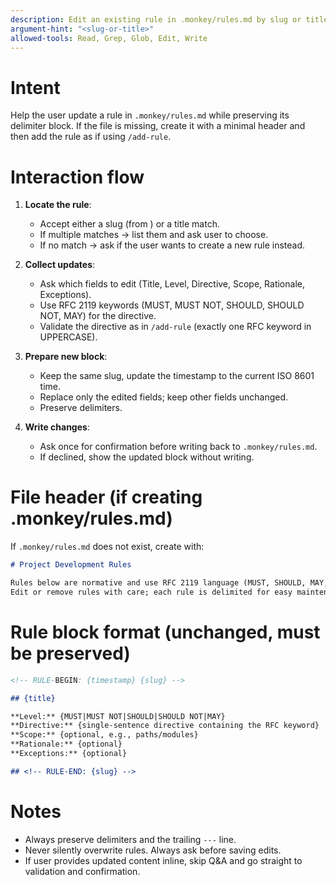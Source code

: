 ```yaml
---
description: Edit an existing rule in .monkey/rules.md by slug or title. Preserves delimiters. Creates file if missing.
argument-hint: "<slug-or-title>"
allowed-tools: Read, Grep, Glob, Edit, Write
---
```


# Intent

Help the user update a rule in `.monkey/rules.md` while preserving its delimiter block. If the file is missing, create it with a minimal header and then add the rule as if using `/add-rule`.

# Interaction flow

1. **Locate the rule**:
   - Accept either a slug (from <!-- RULE-BEGIN: ... slug -->) or a title match.
   - If multiple matches → list them and ask user to choose.
   - If no match → ask if the user wants to create a new rule instead.

2. **Collect updates**:
   - Ask which fields to edit (Title, Level, Directive, Scope, Rationale, Exceptions).
   - Use RFC 2119 keywords (MUST, MUST NOT, SHOULD, SHOULD NOT, MAY) for the directive.
   - Validate the directive as in `/add-rule` (exactly one RFC keyword in UPPERCASE).

3. **Prepare new block**:
   - Keep the same slug, update the timestamp to the current ISO 8601 time.
   - Replace only the edited fields; keep other fields unchanged.
   - Preserve <!-- RULE-BEGIN/END --> delimiters.

4. **Write changes**:
   - Ask once for confirmation before writing back to `.monkey/rules.md`.
   - If declined, show the updated block without writing.

# File header (if creating .monkey/rules.md)

If `.monkey/rules.md` does not exist, create with:

```md
# Project Development Rules

Rules below are normative and use RFC 2119 language (MUST, SHOULD, MAY, etc.).
Edit or remove rules with care; each rule is delimited for easy maintenance.
```

# Rule block format (unchanged, must be preserved)

```md
<!-- RULE-BEGIN: {timestamp} {slug} -->

## {title}

**Level:** {MUST|MUST NOT|SHOULD|SHOULD NOT|MAY}
**Directive:** {single-sentence directive containing the RFC keyword}
**Scope:** {optional, e.g., paths/modules}
**Rationale:** {optional}
**Exceptions:** {optional}

## <!-- RULE-END: {slug} -->
```

# Notes

- Always preserve delimiters and the trailing `---` line.
- Never silently overwrite rules. Always ask before saving edits.
- If user provides updated content inline, skip Q&A and go straight to validation and confirmation.
